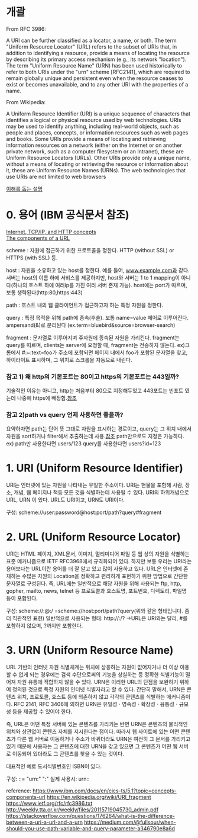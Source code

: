 
# 개괄

From RFC 3986:

A URI can be further classified as a locator, a name, or both. The term "Uniform Resource Locator" (URL) refers to the subset of URIs that, 
in addition to identifying a resource, provide a means of locating the resource by describing its primary access mechanism (e.g., its network "location"). 
The term "Uniform Resource Name" (URN) has been used historically to refer to both URIs under the "urn" scheme [RFC2141], 
which are required to remain globally unique and persistent even when the resource ceases to exist or becomes unavailable, and to any other URI with the properties of a name.

From Wikipedia:

A Uniform Resource Identifier (URI) is a unique sequence of characters that identifies a logical or physical resource used by web technologies. 
URIs may be used to identify anything, including real-world objects, such as people and places, concepts, or information resources such as web pages and books. 
Some URIs provide a means of locating and retrieving information resources on a network (either on the Internet or on another private network, such as a computer filesystem or an Intranet), 
these are Uniform Resource Locators (URLs). Other URIs provide only a unique name, without a means of locating or retrieving the resource or information about it, 
these are Uniform Resource Names (URNs). The web technologies that use URIs are not limited to web browsers

[이해를 돕는 설명](https://stackoverflow.com/a/1984225/22656)



# 0. 용어 (IBM 공식문서 참조)
  [Internet, TCP/IP, and HTTP concepts](https://www.ibm.com/docs/en/cics-ts/5.1?topic=web-internet-tcpip-http-concepts)  
  [The components of a URL](https://www.ibm.com/docs/en/cics-ts/5.1?topic=concepts-components-url)
 
 scheme : 자원에 접근하기 위한 프로토콜을 정한다.  HTTP (without SSL) or HTTPS (with SSL) 등.
 
 host :  자원을 소유하고 있는 host를 정한다. 예를 들어, www.example.com과 같다. 서버는 host의 이름 하에 서비스를 제공하지만, 
         host와 서버는 1 to 1 mapping이 아니다(하나의 호스트 하에 여러ip를 가진 여러 서버 존재 가능). host에는 port가 따르며, 보통 생략된다(http:80,https:443)
 
 path : 호스트 내의 웹 클라이언트가 접근하고자 하는 특정 자원을 정한다.
 
 query : 특정 목적을 위해 path에 종속(후술). 보통 name=value 페어로 이루어진다. ampersand(&)로 분리된다 (ex.term=bluebird&source=browser-search)
 
 fragment : 문자열로 이루어지며 주자원에 종속된 자원을 가리킨다. fragment는 query를 따르며, clients는 server에 요청할 때, fragment는 전송하지 않는다. 
            ex)크롬에서 #:~:text=foo가 주소에 포함되면 페이지 내에서 foo가 포함된 문자열을 찾고, 하이라이트 표시하며, 그 위치로 스크롤을 자동으로 내린다. 
            
 
 ### 참고 1) 왜 http의 기본포트는 80이고 https의 기본포트는 443일까?
 
 기술적인 이유는 아니고, http는 처음부터 80으로 지정해두었고 443포트는 빈포트 였는데 나중에 https에 배정함.[참조](https://johngrib.github.io/wiki/why-http-80-https-443/)
 
 
 ### 참고 2)path vs query 언제 사용하면 좋을까?
 
 요약하자면 path는 단어 뜻 그대로 자원을 표시하는 경로이고, query는 그 위치 내에서 자원을 sort하거나 filter해서 추출하는데 사용.[참조](https://medium.com/@fullsour/when-should-you-use-path-variable-and-query-parameter-a346790e8a6d)
 path만으로도 지정은 가능하다.
 ex) path만 사용한다면 users/123
     query를 사용한다면 users?id=123
 

# 1. URI (Uniform Resource Identifier)

URI는 인터넷에 있는 자원을 나타내는 유일한 주소이다.
URI는 현물을 포함해 사람, 장소, 개념, 웹 페이지나 책등 모든 것을 식별하는데 사용될 수 있다.
URI의 하위개념으로 URL, URN 이 있다. URL도 URI이고, URN도 URI이다.

구성:
scheme://user:password@host:port/path?query#fragment

# 2. URL (Uniform Resource Locator)

URI는 HTML 페이지, XML문서, 이미지, 멀티미디어 파일 등 웹 상의 자원을 식별하는 표준 메커니즘으로 IETF RFC3968에서 
규격화되어 있다. 하지만 보통 우리는 URI라는 용어보다는 URL이란 용어를 더 잘 알고 있고 많이 사용하고 있다. 
URL은 인터넷에 존재하는 수많은 자원의 Location을 정확하고 편리하게 표현하기 위한 방법으로 간단한 문자열로 구성된다. 
즉, URL에는 일반적으로 해당 자원을 위해 사용되는 ftp, http, gopher, mailto, news, telnet 등 프로토콜과  호스트명, 포트번호, 디렉토리, 파일명 등이 포함된다.

구성:
scheme://<user>:<password>@<host>:<port>/<url-path>
=scheme://host:port/path?query(위와 같은 형태입니다. 좀더 직관적인 표현)
일반적으로 사용되는 형태:
http://<host>:<port>/<path>?<searchpart>
->URL은 URI와는 달리, #<fragment>를 포함하지 않으며, ?<query>까지만 포함한다.

# 3. URN (Uniform Resource Name)

URL 기반의 인터넷 자원 식별체계는 위치에 상응하는 자원이 없어지거나 더 이상 이용할 수 없게 되는 경우에는 검색 수단으로써의 기능을 상실하는 등 
정확한 식별기능이 떨어져 자원 유통에 적합하지 않을 수 있다. URN은 이러한 URL의 단점을 보완하기 위하여 정의된 것으로 특정 자원의 인터넷 식별자라고 할 수 있다. 
간단히 말해서, URN은 콘텐츠 위치, 프로토콜, 호스트 등에 의존하지 않고 각각의 콘텐츠를 식별하는 
메커니즘이다. RFC 2141, RFC 3406에 의하면 URN은 유일성ㆍ영속성ㆍ확장성ㆍ융통성ㆍ규모성 등을 제공할 수 있어야 한다.

즉, URL은 어떤 특정 서버에 있는 콘텐츠를 가리키는 반면 URN은 콘텐츠의 물리적인 위치와 상관없이 콘텐츠 자체를 지시한다는 점이다. 
따라서 웹 사이트에 있는 어떤 콘텐츠가 다른 웹 서버로 이동하거나 주소가 바뀌더라도 URN은 여전히 그 문서를 가리키고 있기 때문에 사용자는 
그 콘텐츠에 대한 URN을 갖고 있으면 그 콘텐츠가 어떤 웹 서버로 이동되어 있더라도 그 콘텐츠를 찾을 수 있는 것이다. 

대표적인 예로 도서식별번호인 ISBN이 있다.

구성:
<URN> ::= "urn:" <NID> ":" <NSS>
실제 사용시:
urn:<NID>:<NSS>


reference:
https://www.ibm.com/docs/en/cics-ts/5.1?topic=concepts-components-url
https://en.wikipedia.org/wiki/URI_fragment
https://www.ietf.org/rfc/rfc3986.txt
http://weekly.tta.or.kr/weekly/files/20115719045730_admin.pdf
https://stackoverflow.com/questions/176264/what-is-the-difference-between-a-uri-a-url-and-a-urn
https://medium.com/@fullsour/when-should-you-use-path-variable-and-query-parameter-a346790e8a6d
